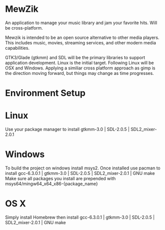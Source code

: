 # MewZik
An application to manage your music library and jam your favorite hits. Will be cross-platform.

Mewzik is intended to be an open source alternative to other media players.
This includes music, movies, streaming services, and other modern media
capabilities.

GTK3/Glade (gtkmm) and SDL will be the primary libraries to support application development.
Linux is the initial target. Following Linux will be OSX and Windows.
Applying a similiar cross platform approach as gimp is the direction moving forward,
but things may change as time progresses.

# Environment Setup

# Linux
Use your package manager to install gtkmm-3.0 | SDL-2.0.5 | SDL2_mixer-2.0.1

# Windows
To build the project on windows install msys2. Once installed use pacman to install gcc-6.3.0.1 | gtkmm-3.0 | SDL-2.0.5 | SDL2_mixer-2.0.1 | GNU make
Make sure all packages you install are prepended with msys64/mingw64_x64_x86-{package_name}

# OS X
Simply install Homebrew then install gcc-6.3.0.1 | gtkmm-3.0 | SDL-2.0.5 | SDL2_mixer-2.0.1 | GNU make
